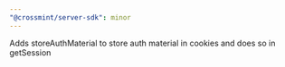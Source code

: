 ```yaml
---
"@crossmint/server-sdk": minor
---
```


Adds storeAuthMaterial to store auth material in cookies and does so in getSession

